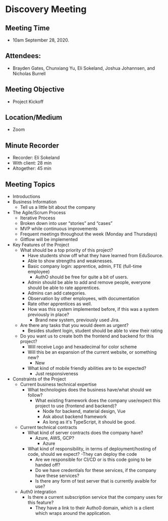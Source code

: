 # Discovery Meeting

## Meeting Time
- 10am September 28, 2020.

## Attendees:
- Brayden Gates, Chunxiang Yu, Eli Sokeland, Joshua Johannsen, and Nicholas Burrell

## Meeting Objective
- Project Kickoff

## Location/Medium
- Zoom

## Minute Recorder
- Recorder: Eli Sokeland
- With client: 28 min
- Altogether: 45 min
## Meeting Topics
- Introductions
- Business Information
  - Tell us a little bit about the company
- The Agile/Scrum Process
  - Iterative Process
  - Broken down into user “stories” and “cases”
  - MVP while continuous improvements
  - Frequent meetings throughout the week (Monday and Thursdays)
  - Gitflow will be implemented
- Key Features of the Project
  - What should be a top priority of this project?
    - Have students show off what they have learned from EduSource.
    - Able to show strengths and weaknesses.
    - Basic company login: apprentice, admin, FTE (full-time employee)
      - AuthO should be free for quite a bit of users.
    - Admin should be able to add and remove people, everyone should be able to rate apprentices.
    - Admins can add categories.
    - Observation by other employees, with documentation
    - Rate other apprentices as well.
    - How was this system implemented before, if this was a system previously in place?
      - Brand new system, previously used Jira.
  - Are there any tasks that you would deem as urgent?
    - Besides student login, student should be able to view their rating
  - Do you want us to create both the frontend and backend for this project?
    - Will receive Logo and hexadecimal for color scheme
    - Will this be an expansion of the current website, or something new?
      - New
    - What kind of mobile friendly abilities are to be expected?
      - Just responsiveness
- Constraints of the Project
  - Current business technical expertise
    - What technologies does the business have/what should we follow?
      - What existing framework does the company use/expect this project to use (frontend and backend)?
        - Node for backend, material design, Vue
        - Ask about backend framework
        - As long as it's TypeScript, it should be good.
  - Current technical contracts
    - What kind of server contracts does the company have?
      - Azure, AWS, GCP?
        - Azure
    - What kind of responsibility, in terms of deployment/hosting of code, should we expect?
      -They can deploy the code
      - Are we responsible for CI/CD or is this code going to be handed off?
      - Do we have credentials for these services, if the company have these services?
      - Is there any form of test server that is currently avaible for use?
  - Auth0 integration
    - Is there a current subscription service that the company uses for this feature?
      - They have a link to their Autho0 domain, which is a client which wraps around the application.
